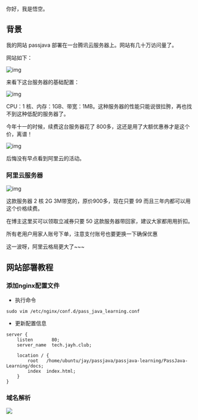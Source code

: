 

你好，我是悟空。

## 背景

我的网站 passjava 部署在一台腾讯云服务器上。网站有几十万访问量了。

网站如下：

![img](http://cdn.jayh.club/uPic/0DvoaBl.png)

来看下这台服务器的基础配置：

![img](http://cdn.jayh.club/uPic/0-20231102222354996k3Tokf.png)

CPU：1 核、内存：1GB、带宽：1MB。这种服务器的性能只能说很拉胯，再也找不到这种低配的服务器了。

今年十一的时候，续费这台服务器花了 800多，这还是用了大额优惠券才是这个价，离谱！

![img](http://cdn.jayh.club/uPic/0-20231102222355243evwYiN.png)

后悔没有早点看到阿里云的活动。

### 阿里云服务器

![img](http://cdn.jayh.club/uPic/0-20231102222355852oTNnWm.png)

这款服务器 2 核 2G 3M带宽的，原价900多，现在只要 99 而且三年内都可以用这个价格续费。

在博主这里买可以领取立减券只要 50 这款服务器带回家，建议大家都用用折扣。

所有老用户用家人账号下单，注意支付账号也要更换一下确保优惠

这一波呀，阿里云格局更大了~~~

## 网站部署教程

### 添加nginx配置文件

- 执行命令

```shell
sudo vim /etc/nginx/conf.d/pass_java_learning.conf
```

- 更新配置信息

``` shell
server {
    listen       80;
    server_name  tech.jayh.club;
 
    location / {
        root   /home/ubuntu/jay/passjava/passjava-learning/PassJava-Learning/docs;
        index  index.html;
    }
}
```

### 域名解析

![](http://cdn.jayh.club/uPic/image-20231102222724433PvUN4n.png)